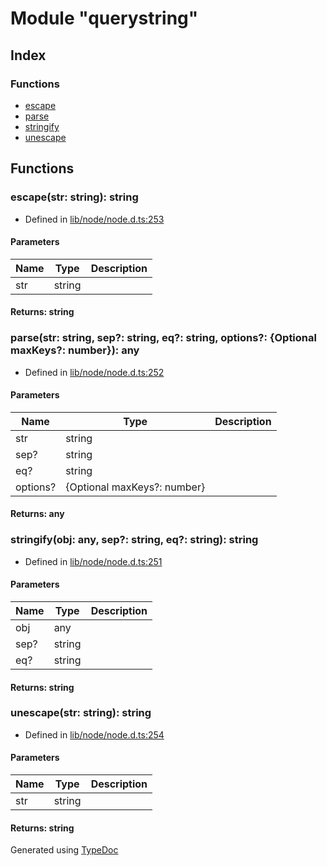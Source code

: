 # Module "querystring"


## Index

### Functions
* [escape](_querystring_.md#escape)
* [parse](_querystring_.md#parse)
* [stringify](_querystring_.md#stringify)
* [unescape](_querystring_.md#unescape)

## Functions

### escape(str: string): string
  
* Defined in [lib/node/node.d.ts:253](https://github.com/kimamula/typedoc/blob/HEAD/src/lib/node/node.d.ts#L253)


#### Parameters

| Name | Type | Description |
| ---- | ---- | ---- |
| str | string|  |

#### Returns: string

### parse(str: string, sep?: string, eq?: string, options?: \{Optional maxKeys?: number\}): any
  
* Defined in [lib/node/node.d.ts:252](https://github.com/kimamula/typedoc/blob/HEAD/src/lib/node/node.d.ts#L252)


#### Parameters

| Name | Type | Description |
| ---- | ---- | ---- |
| str | string|  |
| sep? | string|  |
| eq? | string|  |
| options? | \{Optional maxKeys?: number\}|  |

#### Returns: any

### stringify(obj: any, sep?: string, eq?: string): string
  
* Defined in [lib/node/node.d.ts:251](https://github.com/kimamula/typedoc/blob/HEAD/src/lib/node/node.d.ts#L251)


#### Parameters

| Name | Type | Description |
| ---- | ---- | ---- |
| obj | any|  |
| sep? | string|  |
| eq? | string|  |

#### Returns: string

### unescape(str: string): string
  
* Defined in [lib/node/node.d.ts:254](https://github.com/kimamula/typedoc/blob/HEAD/src/lib/node/node.d.ts#L254)


#### Parameters

| Name | Type | Description |
| ---- | ---- | ---- |
| str | string|  |

#### Returns: string


Generated using [TypeDoc](http://typedoc.io)
